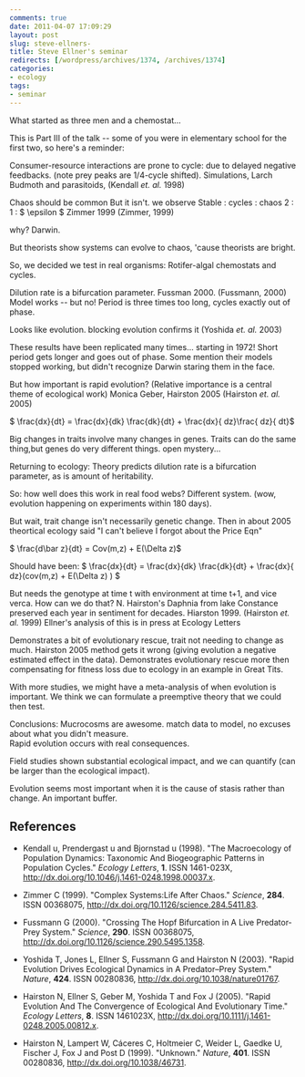 ```yaml
---
comments: true
date: 2011-04-07 17:09:29
layout: post
slug: steve-ellners-
title: Steve Ellner's seminar
redirects: [/wordpress/archives/1374, /archives/1374]
categories:
- ecology
tags: 
- seminar
---
```


What started as three men and a chemostat...

This is Part III of the talk -- some of you were in elementary school for the first two, so here's a reminder:

Consumer-resource interactions are prone to cycle: due to delayed negative feedbacks.  (note prey peaks are 1/4-cycle shifted).  Simulations, Larch Budmoth and parasitoids, (Kendall _et. al._ 1998)

Chaos should be common
But it isn't. we observe  Stable : cycles : chaos 2 : 1 : $ \epsilon $
Zimmer 1999 (Zimmer, 1999)

why?  Darwin.  

But theorists show systems can evolve to chaos, 'cause theorists are bright.  

So, we decided we test in real organisms: Rotifer-algal chemostats and cycles.  

Dilution rate is a bifurcation parameter.  Fussman 2000. (Fussmann, 2000)  Model works -- but no! Period is three times too long, cycles exactly out of phase.  

Looks like evolution.  blocking evolution confirms it (Yoshida _et. al._ 2003)

These results have been replicated many times... starting in 1972! Short period gets longer and goes out of phase.  Some mention their models stopped working, but didn't recognize Darwin staring them in the face.  


But how important is rapid evolution?  (Relative importance is a central theme of ecological work)
Monica Geber, Hairston 2005 (Hairston _et. al._ 2005)

$ \frac{dx}{dt} = \frac{dx}{dk} \frac{dk}{dt} + \frac{dx}{ dz}\frac{ dz}{ dt}$

Big changes in traits involve many changes in genes.  Traits can do the same thing,but genes do very different things.  open mystery...

Returning to ecology: Theory predicts dilution rate is a bifurcation parameter, as is amount of heritability. 


So: how well does this work in real food webs?  Different system.
(wow, evolution happening on experiments within 180 days).  

But wait, trait change isn't necessarily genetic change.  Then in about 2005 theortical ecology said "I can't believe I forgot about the Price Eqn"

$ \frac{d\bar z}{dt} = Cov(m,z) + E(\Delta z)$

Should have been:
$ \frac{dx}{dt} = \frac{dx}{dk} \frac{dk}{dt} + \frac{dx}{ dz}(cov(m,z) + E(\Delta z) ) $

But needs the genotype at time t with environment at time t+1, and vice verca.  How can we do that?  N. Hairston's Daphnia from lake Constance preserved each year in sentiment for decades.  Hiarston 1999. (Hairston _et. al._ 1999) Ellner's analysis of this is in press at Ecology Letters

Demonstrates a bit of evolutionary rescue, trait not needing to change as much.  Hairston 2005 method gets it wrong (giving evolution a negative estimated effect in the data).  Demonstrates evolutionary rescue more then compensating for fitness loss due to ecology in an example in Great Tits.  

With more studies, we might have a meta-analysis of when evolution is important.  We think we can formulate a preemptive theory that we could then test.  

Conclusions:
Mucrocosms are awesome.  match data to model, no excuses about what you didn't measure.  
Rapid evolution occurs with real consequences.

Field studies shown substantial ecological impact, and we can quantify (can be larger than the ecological impact).  

Evolution seems most important when it is the cause of stasis rather than change.  An important buffer.  




## References


- Kendall u, Prendergast u and Bjornstad u (1998).
"The Macroecology of Population Dynamics: Taxonomic And Biogeographic Patterns in Population Cycles."
*Ecology Letters*, **1**.
ISSN 1461-023X, <a href="http://dx.doi.org/10.1046/j.1461-0248.1998.00037.x">http://dx.doi.org/10.1046/j.1461-0248.1998.00037.x</a>.

- Zimmer C (1999).
"Complex Systems:Life After Chaos."
*Science*, **284**.
ISSN 00368075, <a href="http://dx.doi.org/10.1126/science.284.5411.83">http://dx.doi.org/10.1126/science.284.5411.83</a>.

- Fussmann G (2000).
"Crossing The Hopf Bifurcation in A Live Predator-Prey System."
*Science*, **290**.
ISSN 00368075, <a href="http://dx.doi.org/10.1126/science.290.5495.1358">http://dx.doi.org/10.1126/science.290.5495.1358</a>.

- Yoshida T, Jones L, Ellner S, Fussmann G and Hairston N (2003).
"Rapid Evolution Drives Ecological Dynamics in A Predator–Prey System."
*Nature*, **424**.
ISSN 00280836, <a href="http://dx.doi.org/10.1038/nature01767">http://dx.doi.org/10.1038/nature01767</a>.

- Hairston N, Ellner S, Geber M, Yoshida T and Fox J (2005).
"Rapid Evolution And The Convergence of Ecological And Evolutionary Time."
*Ecology Letters*, **8**.
ISSN 1461023X, <a href="http://dx.doi.org/10.1111/j.1461-0248.2005.00812.x">http://dx.doi.org/10.1111/j.1461-0248.2005.00812.x</a>.

- Hairston N, Lampert W, Cáceres C, Holtmeier C, Weider L, Gaedke U, Fischer J, Fox J and Post D (1999).
"Unknown."
*Nature*, **401**.
ISSN 00280836, <a href="http://dx.doi.org/10.1038/46731">http://dx.doi.org/10.1038/46731</a>.
